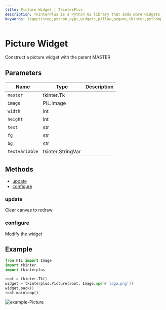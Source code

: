 ```yaml
---
title: Picture Widget | TkinterPlus
description: TkinterPlus is a Python UI library that adds more widgets to Tkinter
keywords: legopitstop,python,pypi,widgets,pillow,pygame,tkinter,pythonpackage
---
```


# Picture Widget

Construct a picture widget with the parent MASTER.

## Parameters

| Name           | Type              | Description |
| -------------- | ----------------- | ----------- |
| `master`       | tkinter.Tk        |             |
| `image`        | PIL.Image         |             |
| `width`        | int               |             |
| `height`       | int               |             |
| `text`         | str               |             |
| `fg`           | str               |             |
| `bg`           | str               |             |
| `textvariable` | tkinter.StringVar |             |

## Methods

- [update](#update)
- [configure](#configure)

### update

Clear canvas to redraw

### configure

Modify the widget

## Example

```py
from PIL import Image
import tkinter
import tkinterplus

root = tkinter.Tk()
widget = tkinterplus.Picture(root, Image.open('logo.png'))
widget.pack()
root.mainloop()
```

![example-Picture](/images/example-Picture.png)
